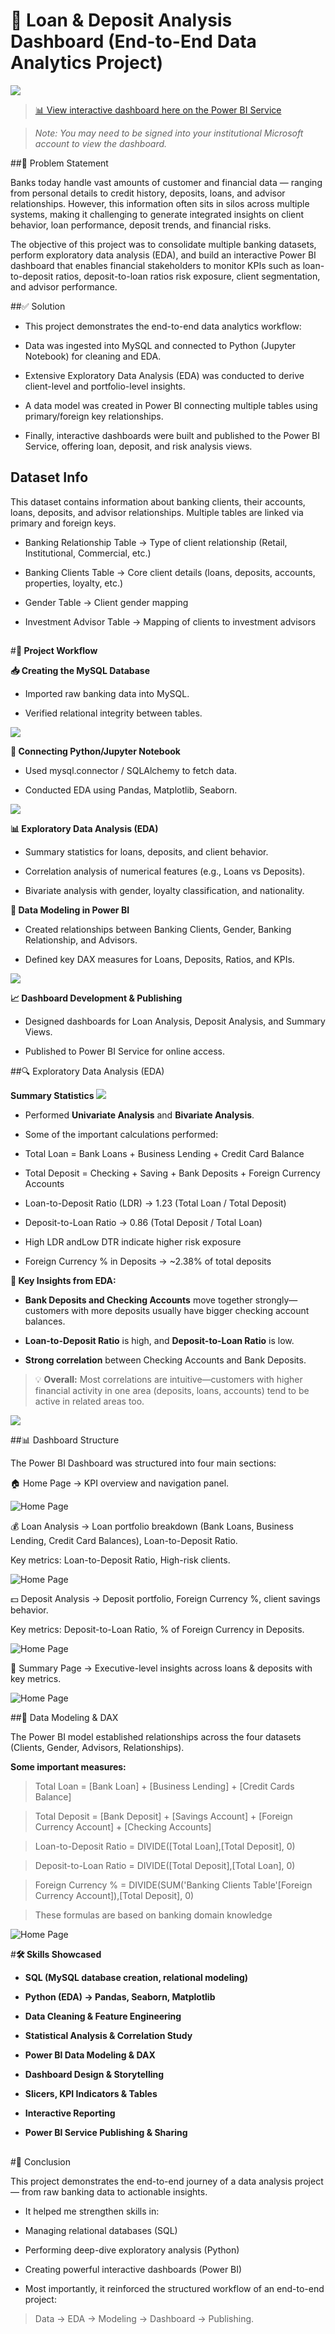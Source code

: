 # 🏦 Loan & Deposit Analysis Dashboard (End-to-End Data Analytics Project)
<img src="Readme_Images/Banking Dashboard.gif">

> [📊 View interactive dashboard here on the Power BI Service](https://app.powerbi.com/reportEmbed?reportId=26a1a8b8-afd3-41fd-bc0f-4dc2f3aaeed2&autoAuth=true&ctid=d0732ed6-a89f-488d-b29d-e5e9e7cdde5c)

> *Note: You may need to be signed into your institutional Microsoft account to view the dashboard.*

##📌 Problem Statement

Banks today handle vast amounts of customer and financial data — ranging from personal details to credit history, deposits, loans, and advisor relationships. However, this information often sits in silos across multiple systems, making it challenging to generate integrated insights on client behavior, loan performance, deposit trends, and financial risks.

The objective of this project was to consolidate multiple banking datasets, perform exploratory data analysis (EDA), and build an interactive Power BI dashboard that enables financial stakeholders to monitor KPIs such as loan-to-deposit ratios, deposit-to-loan ratios risk exposure, client segmentation, and advisor performance.

##✅ Solution

- This project demonstrates the end-to-end data analytics workflow:

- Data was ingested into MySQL and connected to Python (Jupyter Notebook) for cleaning and EDA.

- Extensive Exploratory Data Analysis (EDA) was conducted to derive client-level and portfolio-level insights.

- A data model was created in Power BI connecting multiple tables using primary/foreign key relationships.

- Finally, interactive dashboards were built and published to the Power BI  Service, offering loan, deposit, and risk analysis views.


## Dataset Info

This dataset contains information about banking clients, their accounts, loans, deposits, and advisor relationships. Multiple tables are linked via primary and foreign keys.

- Banking Relationship Table → Type of client relationship (Retail, Institutional, Commercial, etc.)

- Banking Clients Table → Core client details (loans, deposits, accounts, properties, loyalty, etc.)

- Gender Table → Client gender mapping

- Investment Advisor Table → Mapping of clients to investment advisors

##
#**🔄 Project Workflow**

**📥 Creating the MySQL Database**

- Imported raw banking data into MySQL.

- Verified relational integrity between tables.

<img src="Readme_Images/MySQlSchema.png">

**🐍 Connecting Python/Jupyter Notebook**

- Used mysql.connector / SQLAlchemy to fetch data.

- Conducted EDA using Pandas, Matplotlib, Seaborn.

<img src="Readme_Images/Python-SQL-Connector.png">

**📊 Exploratory Data Analysis (EDA)**

- Summary statistics for loans, deposits, and client behavior.

- Correlation analysis of numerical features (e.g., Loans vs Deposits).

- Bivariate analysis with gender, loyalty classification, and nationality.

<!-- Add scatter plots / distribution screenshots -->

**📐 Data Modeling in Power BI**

- Created relationships between Banking Clients, Gender, Banking Relationship, and Advisors.

- Defined key DAX measures for Loans, Deposits, Ratios, and KPIs.

<img src="Readme_Images/DatasetSchema.png">

**📈 Dashboard Development & Publishing**

- Designed dashboards for Loan Analysis, Deposit Analysis, and Summary Views.

- Published to Power BI Service for online access.

<!-- Add gif or screenshot of published dashboard -->


##🔍 Exploratory Data Analysis (EDA)

**Summary Statistics**
<img src="Readme_Images/SummaryStats.png">

- Performed **Univariate Analysis** and **Bivariate Analysis**.

- Some of the important calculations performed:

- Total Loan = Bank Loans + Business Lending + Credit Card Balance

- Total Deposit = Checking + Saving + Bank Deposits + Foreign Currency Accounts

- Loan-to-Deposit Ratio (LDR) → 1.23 (Total Loan / Total Deposit)

- Deposit-to-Loan Ratio → 0.86 (Total Deposit / Total Loan)

- High LDR andLow DTR indicate higher risk exposure

- Foreign Currency % in Deposits → ~2.38% of total deposits

**📌 Key Insights from EDA:**
- **Bank Deposits and Checking Accounts** move together strongly—customers with more deposits usually have bigger checking account balances.  

- **Loan-to-Deposit Ratio** is high, and **Deposit-to-Loan Ratio** is low.
- **Strong correlation** between Checking Accounts and Bank Deposits.

> 💡 **Overall:** Most correlations are intuitive—customers with higher financial activity in one area (deposits, loans, accounts) tend to be active in related areas too.


<img src="Readme_Images/CorrelationChart.png">



##📊 Dashboard Structure

The Power BI Dashboard was structured into four main sections:

🏠 Home Page → KPI overview and navigation panel.

![Home Page](/Readme_Images/1_HomePage.png)

💰 Loan Analysis → Loan portfolio breakdown (Bank Loans, Business Lending, Credit Card Balances), Loan-to-Deposit Ratio.

Key metrics: Loan-to-Deposit Ratio, High-risk clients.

![Home Page](/Readme_Images/2_LoanAnalysisPage.png)

💵 Deposit Analysis → Deposit portfolio, Foreign Currency %, client savings behavior.

Key metrics: Deposit-to-Loan Ratio, % of Foreign Currency in Deposits.

![Home Page](/Readme_Images/3_DepositAnalysisPage.png)

📑 Summary Page → Executive-level insights across loans & deposits with key metrics.

![Home Page](/Readme_Images/4_SummaryPage.png)


##📐 Data Modeling & DAX

The Power BI model established relationships across the four datasets (Clients, Gender, Advisors, Relationships).

**Some important measures:**

>Total Loan = [Bank Loan] + [Business Lending] + [Credit Cards Balance]

>Total Deposit = [Bank Deposit] + [Savings Account] + [Foreign Currency Account] + [Checking Accounts]

>Loan-to-Deposit Ratio = DIVIDE([Total Loan],[Total Deposit], 0)

>Deposit-to-Loan Ratio = DIVIDE([Total Deposit],[Total Loan], 0)

>Foreign Currency % = DIVIDE(SUM('Banking Clients Table'[Foreign Currency Account]),[Total Deposit], 0)

>These formulas are based on banking domain knowledge
<!-- Add more of your custom measures here -->

![Home Page](/Readme_Images/MeasureTable.png)


#**🛠️ Skills Showcased**

- **SQL (MySQL database creation, relational modeling)**

- **Python (EDA) → Pandas, Seaborn, Matplotlib**

- **Data Cleaning & Feature Engineering**

- **Statistical Analysis & Correlation Study**

- **Power BI Data Modeling & DAX**

- **Dashboard Design & Storytelling**

- **Slicers, KPI Indicators & Tables**

- **Interactive Reporting**

- **Power BI Service Publishing & Sharing**



##
#🏁 Conclusion

This project demonstrates the end-to-end journey of a data analysis project — from raw banking data to actionable insights.

-    It helped me strengthen skills in:

-    Managing relational databases (SQL)

-    Performing deep-dive exploratory analysis (Python)

-    Creating powerful interactive dashboards (Power BI)

-    Most importantly, it reinforced the structured workflow of an end-to-end project:
>  Data → EDA → Modeling → Dashboard → Publishing.